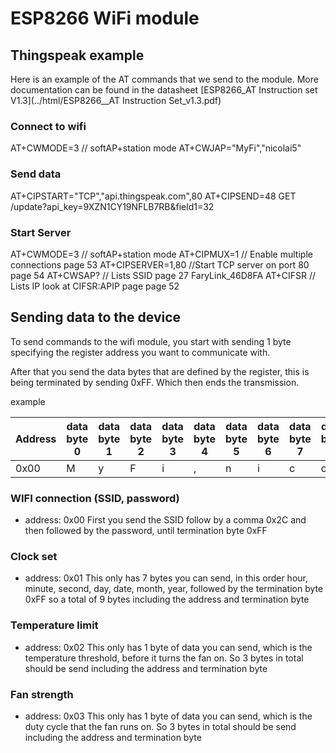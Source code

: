 # ESP8266 WiFi module



## Thingspeak example
Here is an example of the AT commands that we send to the module.
More documentation can be found in the datasheet
[ESP8266_AT Instruction set V1.3](../html/ESP8266__AT Instruction Set_v1.3.pdf)

### Connect to wifi
AT+CWMODE=3 // softAP+station mode
AT+CWJAP="MyFi","nicolai5"

### Send data
AT+CIPSTART="TCP","api.thingspeak.com",80
AT+CIPSEND=48
GET /update?api_key=9XZN1CY19NFLB7RB&field1=32


### Start Server
AT+CWMODE=3 // softAP+station mode
AT+CIPMUX=1 // Enable multiple connections page 53
AT+CIPSERVER=1,80 //Start TCP server on port 80 page 54
AT+CWSAP? // Lists SSID page 27 FaryLink_46D8FA
AT+CIFSR // Lists IP look at CIFSR:APIP page page 52

## Sending data to the device

To send commands to the wifi module, you start with sending 1 byte specifying the register address
you want to communicate with.

After that you send the data bytes that are defined by the register, this is being terminated by sending 0xFF. Which then ends the transmission.

example

| Address | data byte 0 | data byte 1 | data byte 2 | data byte 3  |  data byte 4 | data byte 5  |  data byte 6 |  data byte 7 |  data byte 8 | data byte 9  | data byte 10  | data byte 11  | data byte 12  |  Terminator    |
|---------|---|---|---|---|---|---|---|---|---|---|---|---|---|------|
| 0x00    | M | y | F | i | , | n | i | c | o | l | a | i | 5 | 0xFF |


### WIFI connection (SSID, password)
* address: 0x00
First you send the SSID follow by a comma 0x2C and then followed by the password, until termination byte 0xFF

### Clock set
* address: 0x01
This only has 7 bytes you can send, in this order
hour, minute, second, day, date, month, year, followed by the termination byte 0xFF so a total of 9 bytes including the address and termination byte

### Temperature limit
* address: 0x02
This only has 1 byte of data you can send,
which is the temperature threshold, before it turns the fan on.
So 3 bytes in total should be send including the address and termination byte

### Fan strength
* address: 0x03
This only has 1 byte of data you can send,
which is the duty cycle that the fan runs on.
So 3 bytes in total should be send including the address and termination byte
